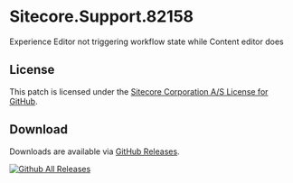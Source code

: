 # Sitecore.Support.82158
Experience Editor not triggering workflow state while Content editor does

## License  
This patch is licensed under the [Sitecore Corporation A/S License for GitHub](https://github.com/sitecoresupport/Sitecore.Support.82158/blob/master/LICENSE).  

## Download  
Downloads are available via [GitHub Releases](https://github.com/sitecoresupport/Sitecore.Support.82158/releases).  

[![Github All Releases](https://img.shields.io/github/downloads/SitecoreSupport/Sitecore.Support.82158/total.svg)](https://github.com/SitecoreSupport/Sitecore.Support.82158/releases)
